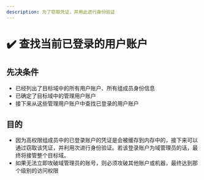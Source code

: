 ```yaml
---
description: 为了窃取凭证，并用此进行身份验证
---
```


# ✔️ 查找当前已登录的用户账户

## 先决条件

* 已经列出了目标域中的所有用户账户、所有组成员身份信息
* 已确定了目标域中的管理用户账户
* 接下来从这些管理用户账户中查找已登录的用户账户

## 目的

* 因为高权限组成员中的已登录账户的凭证是会被缓存到内存中的，接下来可以通过窃取该凭证，并利用次进行身份验证。若该登录账户为域管理员的话，最终将接管整个目标域。
* 如果无法立即攻破域管理员的账号，则必须攻破其他账户或机器，最终达到那个级别的访问权限

&#x20;









